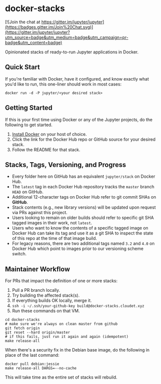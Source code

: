 # docker-stacks

[![Join the chat at https://gitter.im/jupyter/jupyter](https://badges.gitter.im/Join%20Chat.svg)](https://gitter.im/jupyter/jupyter?utm_source=badge&utm_medium=badge&utm_campaign=pr-badge&utm_content=badge)

Opinionated stacks of ready-to-run Jupyter applications in Docker.

## Quick Start

If you're familiar with Docker, have it configured, and know exactly what you'd like to run, this one-liner should work in most cases:

```
docker run -d -P jupyter/<your desired stack>
```

## Getting Started

If this is your first time using Docker or any of the Jupyter projects, do the following to get started.

1. [Install Docker](https://docs.docker.com/installation/) on your host of choice.
2. Click the link for the Docker Hub repo or GitHub source for your desired stack.
3. Follow the README for that stack.

## Stacks, Tags, Versioning, and Progress

* Every folder here on GitHub has an equivalent `jupyter/stack` on Docker Hub. 
* The `latest` tag in each Docker Hub repository tracks the `master` branch `HEAD` on GitHub. 
* Additional 12-character tags on Docker Hub refer to git commit SHAs on **GitHub**. 
* Stack contents (e.g., new library versions) will be updated upon request via PRs against this project.
* Users looking to remain on older builds should refer to specific git SHA tagged images in their work, not `latest`.
* Users who want to know the contents of a specific tagged image on Docker Hub can take its tag and use it as a git SHA to inspect the state of this repo at the time of that image build.
* For legacy reasons, there are two additional tags named `3.2` and `4.0` on Docker Hub which point to images prior to our versioning scheme switch.

## Maintainer Workflow

For PRs that impact the definition of one or more stacks:

1. Pull a PR branch locally.
2. Try building the affected stack(s).
3. If everything builds OK locally, merge it.
4. `ssh -i ~/.ssh/your-github-key build@docker-stacks.cloudet.xyz`
5. Run these commands on that VM.

```
cd docker-stacks
# make sure we're always on clean master from github
git fetch origin
git reset --hard origin/master
# if this fails, just run it again and again (idempotent)
make release-all
```

When there's a security fix in the Debian base image, do the following in place of the last command:

```
docker pull debian:jessie
make release-all DARGS=--no-cache
```

This will take time as the entire set of stacks will rebuild.
